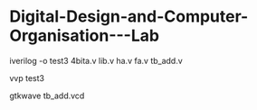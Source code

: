 # Digital-Design-and-Computer-Organisation---Lab
iverilog -o test3 4bita.v lib.v ha.v fa.v tb_add.v

vvp test3

gtkwave tb_add.vcd
